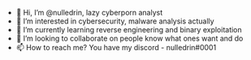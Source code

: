 - 👋 Hi, I’m @nulledrin, lazy cyberporn analyst
- 👀 I’m interested in cybersecurity, malware analysis actually
- 🌱 I’m currently learning reverse engineering and binary exploitation
- 💞️ I’m looking to collaborate on people know what ones want and do
- 📫 How to reach me? You have my discord - nulledrin#0001
